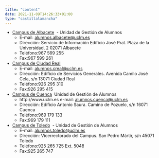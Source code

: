 ```yaml
---
title: "content"
date: 2021-11-09T14:26:33+01:00
type: "castillalamancha"
---
```

<ul>
<li><a title="Enlace externo, se abre en ventana nueva" href="http://www.uclm.es/" rel="external" target="_blank">Campus de Albacete<i class="icon fas fa-external-link-alt"></i></a><span> </span><img alt="" src="http://www.mecd.gob.es/docroot/fckeditor/images/smiley/mepsyd-ico/ico-internet.gif" /> - Unidad de Gesti&oacute;n de Alumnos
<ul>
<li>E-mail:<span> </span><a href="mailto:alumnos.albacete@uclm.es">alumnos.albacete@uclm.es</a> <img alt="" src="http://www.mecd.gob.es/docroot/fckeditor/images/smiley/mepsyd-ico/ico-mail.gif" />  </li>
<li>Direcci&oacute;n: Servicio de Informaci&oacute;n  Edificio Jos&eacute; Prat. Plaza de la Universidad, 2  02071 Albacete</li>
<li>Tel&eacute;fono:967 599 255</li>
<li>Fax:967 599 261</li>
</ul>
</li>
<li><a title="Enlace externo, se abre en ventana nueva" href="http://www.uclm.es/" rel="external" target="_blank">Campus de Ciudad Real<i class="icon fas fa-external-link-alt"></i></a><span> </span><img alt="" src="http://www.mecd.gob.es/docroot/fckeditor/images/smiley/mepsyd-ico/ico-internet.gif" /> 
<ul>
<li>E-mail:<span> </span><a href="mailto:alumnos.creal@uclm.es">alumnos.creal@uclm.es</a><span> </span><img alt="" src="http://www.mecd.gob.es/docroot/fckeditor/images/smiley/mepsyd-ico/ico-mail.gif" /></li>
<li>Direcci&oacute;n: Edificio de Servicios Generales.  Avenida Camilo Jos&eacute; Cela, s/n  13071 Ciudad Real</li>
<li>Tel&eacute;fono:926 295 310</li>
<li>Fax:926 295 415</li>
</ul>
</li>
<li><a title="Enlace externo, se abre en ventana nueva" href="http://www.uclm.es/" rel="external" target="_blank">Campus de Cuenca<i class="icon fas fa-external-link-alt"></i></a><span> </span><img alt="" src="http://www.mecd.gob.es/docroot/fckeditor/images/smiley/mepsyd-ico/ico-internet.gif" /> Unidad de Gesti&oacute;n de Alumnos
<ul>
<li>http://www.uclm.es e-mail:<span> </span><a href="mailto:alumnos.cuenca@uclm.es">alumnos.cuenca@uclm.es</a><span> </span><img alt="" src="http://www.mecd.gob.es/docroot/fckeditor/images/smiley/mepsyd-ico/ico-mail.gif" /></li>
<li>Direcci&oacute;n: Edificio Antonio Saura.  Camino de Pozuelo, s/n  16071 Cuenca</li>
<li>Tel&eacute;fono:969 179 133</li>
<li>Fax:969 179 111</li>
</ul>
</li>
<li><a title="Enlace externo, se abre en ventana nueva" href="http://www.uclm.es/" rel="external" target="_blank">Campus de Toledo<i class="icon fas fa-external-link-alt"></i></a><span> </span><img alt="" src="http://www.mecd.gob.es/docroot/fckeditor/images/smiley/mepsyd-ico/ico-internet.gif" /><span> </span>- Unidad de Gesti&oacute;n de Alumnos
<ul>
<li>E-mail:<span> </span><a href="mailto:alumnos.toledo@uclm.es">alumnos.toledo@uclm.es</a><span> </span><img alt="" src="http://www.mecd.gob.es/docroot/fckeditor/images/smiley/mepsyd-ico/ico-mail.gif" /></li>
<li>Direcci&oacute;n: Vicerrectorado del Campus.  San Pedro M&aacute;rtir, s/n  45071 Toledo </li>
<li>Tel&eacute;fono:925 265 725 Ext. 5048</li>
<li>Fax:925 265 747</li>
</ul>
</li>
</ul>
